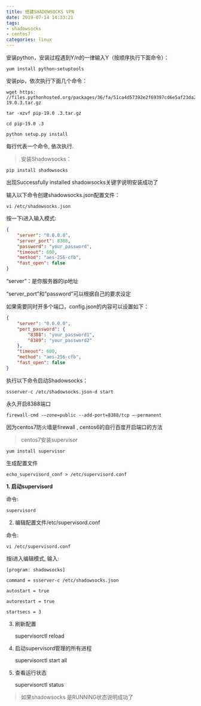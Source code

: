 ```yaml
---
title: 搭建SHADOWSOCKS VPN
date: 2019-07-14 14:33:21
tags: 
- shadowsocks
- centos7
categories: linux
---
```


安装python，安装过程遇到Y/n的一律输入Y（按顺序执行下面命令）：

    yum install python-setuptools

安装pip，依次执行下面几个命令：

    wget https: //files.pythonhosted.org/packages/36/fa/51ca4d57392e2f69397cd6e5af23da2a8d37884a605f9e3f2d3bfdc48397/pip-19.0.3.tar.gz

    tar -xzvf pip-19.0 .3.tar.gz

    cd pip-19.0 .3

    python setup.py install

每行代表一个命令, 依次执行.

> 安装Shadowsocks：

    pip install shadowsocks

出现Successfully installed shadowsocks关键字说明安装成功了

输入以下命令创建shadowsocks.json配置文件：

    vi /etc/shadowsocks.json

按一下i进入输入模式:

``` json
{
    "server": "0.0.0.0", 
    "server_port": 8388, 
    "password": "your_password", 
    "timeout": 600, 
    "method": "aes-256-cfb", 
    "fast_open": false
}
```

“server”：是你服务器的ip地址

“server_port”和”password”可以根据自己的要求设定

如果需要同时开多个端口，config.json的内容可以设置如下：

``` json
{
    "server": "0.0.0.0", 
    "port_password": {
        "8388": "your_password1", 
        "8389": "your_password2"
    }, 
    "timeout": 600, 
    "method": "aes-256-cfb", 
    "fast_open": false
}
```

执行以下命令启动Shadowsocks：

    ssserver-c /etc/shadowsocks.json-d start

永久开启8388端口

    firewall-cmd -–zone=public --add-port=8388/tcp –-permanent

因为centos7防火墙是firewall , centos6的自行百度开启端口的方法

> centos7安装supervisor

    yum install supervisor

生成配置文件

    echo_supervisord_conf > /etc/supervisord.conf

**1. 启动supervisord**

命令:

    supervisord

2. 编辑配置文件/etc/supervisord.conf

命令:

    vi /etc/supervisord.conf

按i进入编辑模式, 输入:

    [program: shadowsocks]

    command = ssserver-c /etc/shadowsocks.json

    autostart = true

    autorestart = true

    startsecs = 3

3. 刷新配置

    supervisorctl reload

4. 启动supervisord管理的所有进程

    supervisorctl start all

5. 查看运行状态

    supervisorctl status

> 如果shadowsocks 是RUNNING状态说明成功了


